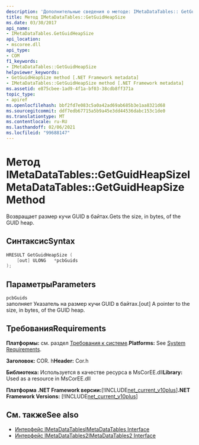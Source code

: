 ```yaml
---
description: 'Дополнительные сведения о методе: IMetaDataTables:: GetGuidHeapSize'
title: Метод IMetaDataTables::GetGuidHeapSize
ms.date: 03/30/2017
api_name:
- IMetaDataTables.GetGuidHeapSize
api_location:
- mscoree.dll
api_type:
- COM
f1_keywords:
- IMetaDataTables::GetGuidHeapSize
helpviewer_keywords:
- GetGuidHeapSize method [.NET Framework metadata]
- IMetaDataTables::GetGuidHeapSize method [.NET Framework metadata]
ms.assetid: e875cbee-1ad9-4f1a-bf03-38cdb8ff371a
topic_type:
- apiref
ms.openlocfilehash: bbf2fd7e083c5a0a42ad69ab685b3e1aa8321d68
ms.sourcegitcommit: ddf7edb67715a5b9a45e3dd44536dabc153c1de0
ms.translationtype: MT
ms.contentlocale: ru-RU
ms.lasthandoff: 02/06/2021
ms.locfileid: "99688147"
---
```

# <a name="imetadatatablesgetguidheapsize-method"></a><span data-ttu-id="ef02c-103">Метод IMetaDataTables::GetGuidHeapSize</span><span class="sxs-lookup"><span data-stu-id="ef02c-103">IMetaDataTables::GetGuidHeapSize Method</span></span>

<span data-ttu-id="ef02c-104">Возвращает размер кучи GUID в байтах.</span><span class="sxs-lookup"><span data-stu-id="ef02c-104">Gets the size, in bytes, of the GUID heap.</span></span>  
  
## <a name="syntax"></a><span data-ttu-id="ef02c-105">Синтаксис</span><span class="sxs-lookup"><span data-stu-id="ef02c-105">Syntax</span></span>  
  
```cpp  
HRESULT GetGuidHeapSize (  
    [out] ULONG   *pcbGuids  
);  
```  
  
## <a name="parameters"></a><span data-ttu-id="ef02c-106">Параметры</span><span class="sxs-lookup"><span data-stu-id="ef02c-106">Parameters</span></span>  

 `pcbGuids`  
 <span data-ttu-id="ef02c-107">заполняет Указатель на размер кучи GUID в байтах.</span><span class="sxs-lookup"><span data-stu-id="ef02c-107">[out] A pointer to the size, in bytes, of the GUID heap.</span></span>  
  
## <a name="requirements"></a><span data-ttu-id="ef02c-108">Требования</span><span class="sxs-lookup"><span data-stu-id="ef02c-108">Requirements</span></span>  

 <span data-ttu-id="ef02c-109">**Платформы:** см. раздел [Требования к системе](../../get-started/system-requirements.md).</span><span class="sxs-lookup"><span data-stu-id="ef02c-109">**Platforms:** See [System Requirements](../../get-started/system-requirements.md).</span></span>  
  
 <span data-ttu-id="ef02c-110">**Заголовок:** COR. h</span><span class="sxs-lookup"><span data-stu-id="ef02c-110">**Header:** Cor.h</span></span>  
  
 <span data-ttu-id="ef02c-111">**Библиотека:** Используется в качестве ресурса в MsCorEE.dll</span><span class="sxs-lookup"><span data-stu-id="ef02c-111">**Library:** Used as a resource in MsCorEE.dll</span></span>  
  
 <span data-ttu-id="ef02c-112">**Платформа .NET Framework версии:**[!INCLUDE[net_current_v10plus](../../../../includes/net-current-v10plus-md.md)]</span><span class="sxs-lookup"><span data-stu-id="ef02c-112">**.NET Framework Versions:** [!INCLUDE[net_current_v10plus](../../../../includes/net-current-v10plus-md.md)]</span></span>  
  
## <a name="see-also"></a><span data-ttu-id="ef02c-113">См. также</span><span class="sxs-lookup"><span data-stu-id="ef02c-113">See also</span></span>

- [<span data-ttu-id="ef02c-114">Интерфейс IMetaDataTables</span><span class="sxs-lookup"><span data-stu-id="ef02c-114">IMetaDataTables Interface</span></span>](imetadatatables-interface.md)
- [<span data-ttu-id="ef02c-115">Интерфейс IMetaDataTables2</span><span class="sxs-lookup"><span data-stu-id="ef02c-115">IMetaDataTables2 Interface</span></span>](imetadatatables2-interface.md)

